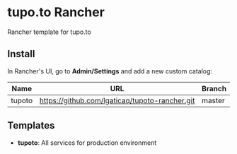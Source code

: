 # tupo.to Rancher

Rancher template for tupo.to

## Install

In Rancher's UI, go to **Admin/Settings** and add a new custom catalog:

| Name   | URL                                            | Branch |
| ------ | ---------------------------------------------- | ------ |
| tupoto | https://github.com/lgaticaq/tupoto-rancher.git | master |

## Templates

* **tupoto**: All services for production environment
